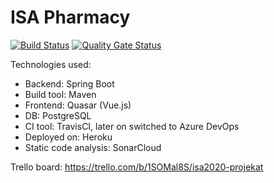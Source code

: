 # ISA Pharmacy 

[![Build Status](https://travis-ci.com/igorroncevic/isa2020-backend.svg?token=vSoDqCzY75G1QcCMR5Pt&branch=master)](https://travis-ci.com/igorroncevic/isa2020-backend)
[![Quality Gate Status](https://sonarcloud.io/api/project_badges/measure?project=igorroncevic_isa2020-backend&metric=alert_status)](https://sonarcloud.io/dashboard?id=igorroncevic_isa2020-backend)

Technologies used:
- Backend: Spring Boot
- Build tool: Maven
- Frontend: Quasar (Vue.js)
- DB: PostgreSQL
- CI tool: TravisCI, later on switched to Azure DevOps
- Deployed on: Heroku
- Static code analysis: SonarCloud

Trello board: https://trello.com/b/1SOMal8S/isa2020-projekat